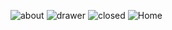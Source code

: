 ![about](https://github.com/tuyishimekyrie/mobilePro-assignment2/assets/85252664/0dd18f0b-2fc9-428b-b306-86b7cc2737dc)
![drawer](https://github.com/tuyishimekyrie/mobilePro-assignment2/assets/85252664/c4fa18e1-e3af-451a-bd67-eb8e4c960f66)
![closed](https://github.com/tuyishimekyrie/mobilePro-assignment2/assets/85252664/97b93b4d-a73d-46c3-a9a4-85558aeb8c78)
![Home](https://github.com/tuyishimekyrie/mobilePro-assignment2/assets/85252664/d6c18caa-a66d-4d44-ab4f-c7b3ee81d98a)
